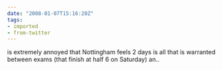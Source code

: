 ```yaml
---
date: "2008-01-07T15:16:20Z"
tags:
- imported
- from-twitter
---
```

is extremely annoyed that Nottingham feels 2 days is all that is warranted between exams \(that finish at half 6 on Saturday) an..
